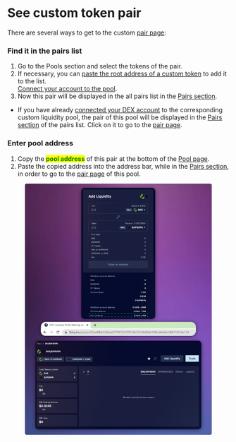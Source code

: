 # See custom token pair

There are several ways to get to the custom [pair page](../interface/pair-page/):

### Find it in the pairs list

1. Go to the Pools section and select the tokens of the pair.
2. If necessary, you can [paste the root address of a custom token](../../tokens/how-to/add-custom-token.md) to add it to the list.\
   [Connect your account to the pool](../../pools/how-to/connect-dex-account.md).
3. Now this pair will be displayed in the all pairs list in the [Pairs section](../).

* If you have already [connected your DEX account](../../pools/how-to/connect-dex-account.md) to the corresponding custom liquidity pool, the pair of this pool will be displayed in the [Pairs section](../../tokens/interface/token-page/pairs.md) of the pairs list. Click on it to go to the [pair page](../interface/pair-page/).

### Enter pool address

1. Copy the <mark style="color:green;">**pool address**</mark> of this pair at the bottom of the [Pool page](../../pools/interface/pool-page/).
2. Paste the copied address into the address bar, while in the [Pairs section](../), in order to go to the [pair page](../interface/pair-page/) of this pool.

<figure><img src="../../../.gitbook/assets/image (386).png" alt=""><figcaption></figcaption></figure>
